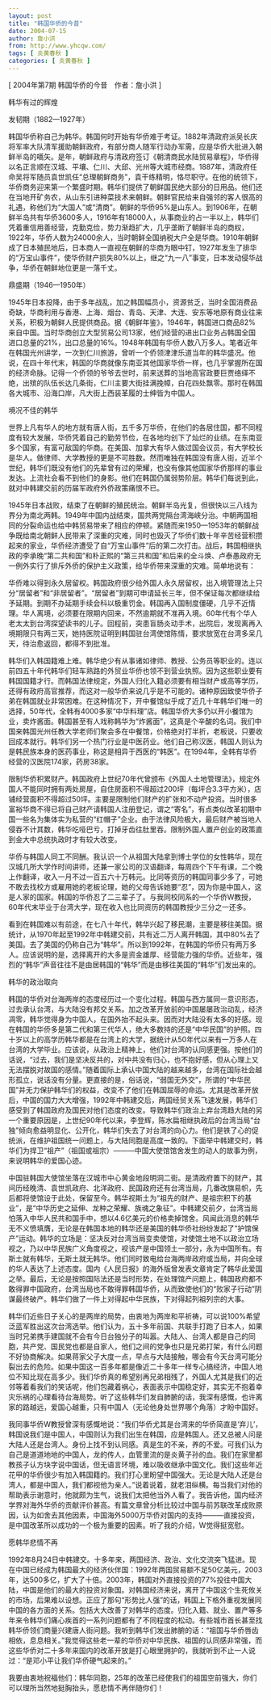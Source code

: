 ```yaml
---
layout: post
title: "韩国华侨的今昔"
date: 2004-07-15
author: 詹小洪
from: http://www.yhcqw.com/
tags: [ 炎黄春秋 ]
categories: [ 炎黄春秋 ]
---
```



[ 2004年第7期 韩国华侨的今昔　作者：詹小洪 ]

韩华有过的辉煌

发韧期（1882—1927年）


韩国华侨称自己为韩华。韩国何时开始有华侨难于考证。1882年清政府派吴长庆将军率大队清军援助朝鲜政府，有部分商人随军行动办军需，应是华侨大批进入朝鲜半岛的嚆矢。是年，朝鲜政府与清政府签订《朝清商民水陆贸易章程》，华侨得以名正言顺在汉城、平壤、仁川、大邱、光州等大城市经商。1887年，清政府任命吴将军随员袁世凯任“总理朝鲜商务”，袁干练精明，恪尽职守。在他的统领下，华侨商务迎来第一个繁盛时期。韩华们提供了朝鲜国民绝大部分的日用品。他们还在当地开矿务农，从山东引进种菜技术来朝鲜。朝鲜官民给来自强邻的客人很高的礼遇，称他们为“大国人”或“清商”。朝鲜的华侨95%是山东人。到1906年，在朝鲜半岛共有华侨3600多人，1916年有18000人，从事商业的占一半以上，韩华们凭着重信用善经营，克勤克俭，势力渐趋扩大，几乎垄断了朝鲜半岛的商权，1922年，华侨人数为24000余人，当时朝鲜全国纳税大户全是华商。1910年朝鲜成了日本殖民地后，日本商人一直视在朝鲜的华商为眼中钉，1927年发生了排华的“万宝山事件”，使华侨财产损失80%以上，继之“九一八”事变，日本发动侵华战争，华侨在朝鲜地位更是一落千丈。

鼎盛期（1946—1950年）


1945年日本投降，由于多年战乱，加之韩国幅员小，资源贫乏，当时全国消费品奇缺，华商利用与香港、上海、烟台、青岛、天津、大连、安东等地原有商业往来关系，积极为朝鲜人民提供商品。据《朝鲜年鉴》，1946年，韩国进口商品82%来自中国。当时华商创立大型贸易公司13家，他们经营的进出口业务占韩国全国进口总量的21%，出口总量的16%。1948年韩国有华侨人数八万多人。笔者近年在韩国光州讲学，一次到仁川旅游，曾听一个侨领津津乐道当年的韩华盛况。他说，在四十年代末，韩国的华商就像东南亚其他国家华侨一样，也几乎掌握所在国的经济命脉。记得一个侨领的爷爷去世时，前来送葬的当地高官政要巨贾络绎不绝，出殡的队伍长达几条街，仁川主要大街挂满挽幛，白花四处飘零。那时在韩国各大城市、沿海口岸，凡大街上西装革履的士绅皆为中国人。

境况不佳的韩华


世界上凡有华人的地方就有唐人街，五千多万华侨，在他们的各居住国，都不同程度有较大发展，华侨凭着自己的勤劳节俭，在各地均创下了灿烂的业绩。在东南亚多个国家，有富可敌国的华商。在美国、加拿大有华人做过国会议员，有大学校长是华人。做律师、大学教授的更是不可胜数。然而唯独在韩国没有唐人街，近半个世纪，韩华们既没有他们的先辈曾有过的荣耀，也没有像其他国家华侨那样的事业发达。上流社会看不到他们的身影。他们在韩国仍属弱势阶层。韩华们每说到此，就对中韩建交前的历届军政府外侨政策痛恨不已。


1945年日本战败，结束了在朝鲜的殖民统治。朝鲜半岛光复，但很快以三八线为界分为南北两韩。1949年中国内战结束，国共两党隔台湾海峡分治。中朝两国相同的分裂命运也给中韩贸易带来了相应的停顿。紧随而来1950—1953年的朝鲜战争既给南北朝鲜人民带来了深重的灾难，同时也毁灭了华侨们数十年辛苦经营积攒起来的家业，华侨经济遭受了自“万宝山事件”后的第二次打击。战后，韩国相继执政的李承晚“第二共和国”和朴正熙的“第三共和国”和后来的全斗焕、卢泰愚政府无一例外实行了排斥外侨的保护主义政策，给华侨带来深重的灾难。简单地说有：


华侨难以得到永久居留权。韩国政府很少给外国人永久居留权，出入境管理法上只分“居留者”和“非居留者”。“居留者”到期可申请延长三年，但不保证每次都继续给予延期。到期不办延期手续会科以极重罚金。韩国再入国制度僵硬，几乎不近情理。华人离境，必须要在限期内回来，不然逾期就不准再入境。60年代有个华人老太太到台湾探望读书的儿子。回程前，突患盲肠炎动手术，出院后，发现离再入境期限只有两三天，她持医院证明到韩国驻台湾使馆陈情，要求放宽在台湾多呆几天，待治愈返回，都得不到批准。


韩华们入韩国籍难上难。韩华绝少有从事诸如律师、教授、公务员等职业的。连以前四五十年代韩华们轻车熟路的外贸业华侨也领不到营业执照。因为这些职业要有韩国国籍才行。而韩国法律规定，外国人归化入籍必须要有相当财产或高等学历，还得有政府高官推荐，而这对一般华侨来说几乎是不可能的。诸种原因致使华侨子弟在韩国就业非常困难。在这种情况下，开中餐馆似乎成了近几十年韩华们唯一的选择，50年代，全韩有4000多家“中华料理”店。韩国华侨大多仍以开小餐馆为业，卖炸酱面。韩国甚至有人戏称韩华为“炸酱面”，这真是个辛酸的名词。我们中国来韩国光州任教大学老师们聚会多在中餐馆，价格绝对打半折，老板说，只要收回成本就行。韩华们另一个热门行业是中医药业。他们自己称汉医，韩国人则认为是韩民族本身的医药事业，称这是相异于西医的“韩医”。在1994年，全韩有华侨经营的汉医院174家，药房38家。


限制华侨积累财产。韩国政府上世纪70年代曾颁布《外国人土地管理法》，规定外国人不能同时拥有两处房屋，自住房面积不得超过200坪（每坪合3.3平方米），店铺经营面积不得超过50坪。主要是限制他们财产的扩张和不动产投资。当时很多富裕华商不得已将自己财产请韩国人注册登记，谓之“寄名”，有点类似改革初期中国一些名为集体实为私营的“红帽子”企业。由于法律风险极大，最后财产被当地人侵吞不计其数，韩华吃哑巴亏，打掉牙齿往肚里吞。限制外国人置产创业的政策直到金大中总统执政时才有较大改变。


华侨与韩国人同工不同酬。我认识一个从祖国大陆拿到博士学位的女性韩华，现在汉城几所大学作时间讲师，还兼一家公司的汉语翻译，每周四个下午有课，二个晚上作翻译，收入一月不过一百五六十万韩元。比同等资历的韩国同事少多了，可她不敢去找校方或雇用她的老板论理，她的父母告诉她要“忍”，因为你是中国人，这是人家的国家。韩国的华侨忍了二三辈子了。与我同校同系的一个华侨W教授，60年代末毕业于台湾大学，现在收入也比同资历的韩国教授少三分之一还多。


看到在韩国难以有前途，在七八十年代，韩华兴起了移民潮，主要是移往美国。据统计，从1970年起至1992年中韩建交前，共有近二万人离开韩国，其中80%去了美国。去了美国的仍称自己为“韩华”。所以到1992年，在韩国的华侨只有两万多人。应该说明的是，选择离开的大多是资金雄厚、经营能力强的华侨。近些年，强烈的“韩华”声音往往不是由居韩国的“韩华”而是由移往美国的“韩华”们发出来的。

韩华的政治取向


韩国的华侨对台海两岸的态度经历过一个变化过程。韩国与西方属同一意识形态，过去承认台湾，与大陆没有邦交关系。加之改革开放前的中国屡屡政治动乱，经济凋零，韩华觉得身为中国人，在国外抬不起头来。因而对大陆没有太多的好感。现在韩国的华侨多是第二代和第三代华人，绝大多数持的还是“中华民国”的护照。四十岁以上的高学历韩华都是在台湾上的大学，据统计从50年代以来有一万多人在台湾的大学毕业。应该说，从政治上精神上，他们对台湾的认同感更强。按他们的话说，“过去，我们是坚决反共的，对中共没有归心，也不抱好感，但从心理上又无法摆脱对故国的感情。”随着国际上承认中国大陆的越来越多，台湾在国际社会越形孤立，说话没有分量。更直接的是，俗话说，“弱国无外交”，所谓的“中华民国”并无力保护韩华们的权益，改变不了他们在韩国屈辱的命运。尤其是改革开放后，中国的国力大大增强，1992年中韩建交后，两国经贸关系飞速发展，韩华们感受到了韩国政府及国民对他们态度的改变。导致韩华们政治上弃台湾趋大陆的另一个重要原因是，上世纪90年代以来，李登辉，陈水扁相继执政后的台湾当局“台独”倾向愈益明显化、公开化，韩华们失去了对台湾的向心力。他们是铁了心的促统派，在维护祖国统一问题上，与大陆同胞是高度一致的。下面举中韩建交时，韩华们为捍卫“祖产”（祖国或祖宗）———中国大使馆馆舍发生的动人的故事为例，来说明韩华的爱国心迹。


中国驻韩国大使馆坐落在汉城市中心黄金地段明洞二街。是清政府置下的财产，其间历经晚清、袁世凯政府、北洋政府、民国政府还有台湾当局，几番改旗易帜，先后都将使馆设于此处，保留至今。韩华视斯土为“祖先的财产、是祖宗积下的基业”，是“中华历史之延伸、龙种之荣耀、族魂之象征”。中韩建交前夕，台湾当局怕落入中华人民共和国手中，想以4.6亿美元的价格卖掉馆舍。风闻此消息的韩华无不义愤填膺，无论是在韩国本地的韩华还是美国的韩华侨社纷纷发起了“护馆保产”运动。韩华的立场是：坚决反对台湾当局变卖使馆，对使馆土地不以政治立场视之，乃以中华民族广义角度视之，视该产是中国领土一部分，永为中国所有。有斯土就有韩华，无斯土就无韩华。他们同时致电给台海两岸政府或当局，并向全球的华人表达了上述态度。国内《人民日报》的海外版曾发表文章肯定了韩华此爱国之举。最后，无论是按照国际法还是当时形势，在处理馆产问题上，韩国政府都不敢得罪中国政府，台湾当局也不敢得罪韩国华侨，从而致使他们的“败家子行动”阴谋最终破产。韩华们做了一件上对得起中华民族，下对得起列祖列宗的大事。


韩华们近些日子关心的是两岸的局势，由衷地为两岸和平祈祷，可以说100%希望泛蓝军胜出这次台湾选举。他们认为，五十多年前国、共联手打跑了日本人，如果当时兄弟携手建国就不会有今日台独分子的叫嚣。大陆人、台湾人都是自己的同胞，共产党、国民党也都是自家人，他们之间的党争也只是兄弟打架，有什么问题不好协商解决。如果蒋家父子大度一点，早点与大陆接触，哪会有今天台湾可能分裂出去的危险。如果中国这一百多年都是像近二十多年一样专心搞经济，中国人地位不知比现在高多少。我们华侨真的希望别再兄弟相残了，外国人尤其是我们的近邻等着看我们的笑话呢，他们包藏着祸心，表面表示中国稳定好，其实无不抱着幸灾乐祸的心理看待台海局势。听了这些韩华们发自肺腑的话，我深有感慨，也许离家的路越远，爱国心越重，只有中国人（无论他身处世界哪个角落）才盼中国好。


我同事华侨W教授曾深有感慨地说：“我们华侨尤其是台湾来的华侨简直是‘弃儿’，韩国说我们是中国人，中国则认为我们出生在韩国，应是韩国人。还又总被人问是大陆人还是台湾人。身份上找不到认同感。真是生的不亲，养的不爱。可我们认为自己是道道地地的中国人，龙的传人，血管里流的是炎黄子孙的血。我们在家里都教孩子认方块字说中国话，但无语言环境，难以吸收继承中国文化。我们这些年近花甲的华侨很少有加入韩国籍的。我们打心里盼望中国强大。无论是大陆人还是台湾人，都是中国人，我们都视他为亲人。”说着说着，就老泪纵横。每当我们对他的帮助表示谢意时，他就颇为生气，说我们太把他当外人看了。我告诉他，国内经济学界对海外华侨的贡献评价甚高。有篇文章曾分析比较过中国与前苏联改革成败原因，认为如舍去其他因素，中国海外5000万华侨对国内的支持———直接投资，是中国改革所以成功的一个极为重要的因素。听了我的介绍，W觉得挺宽慰。

愿韩华悲情不再


1992年8月24日中韩建交。十多年来，两国经济、政治、文化交流突飞猛进。现在中国已经成为韩国最大的经济伙伴国：1992年两国贸易额不足50亿美元，2003年，达500多亿，扩大了十倍。2003年，韩国对外直接投资的77%投往中国大陆，中国是他们的最大的投资对象国。对韩国经济来说，离开了中国这个生死攸关的市场，后果难以设想。正应了那句“形势比人强”的话，韩国上下格外重视发展同中国的各方面的关系。包括大大改善了对韩华的态度。归化入籍、就业、置产等多年来令韩华们痛心疾首的一系列问题都有了不同程度的松动。有些城市首长甚至找韩华侨领们商量兴建唐人街问题。我听到韩华们发出肺腑的话：“祖国与华侨唇齿相依，息息相关。”我觉得这些老一辈的华侨对中华民族、祖国的认同感非常强，而这些华侨对二十多年来国内的改革开放是打心眼里拥护的，我就听到不止一人说过：“是邓小平让我们华侨硬气起来的。”

我要由衷地祝福他们：韩华同胞，25年的改革已经使我们的祖国空前强大，你们可以理所当然地挺胸抬头，愿悲情不再伴随你们！


